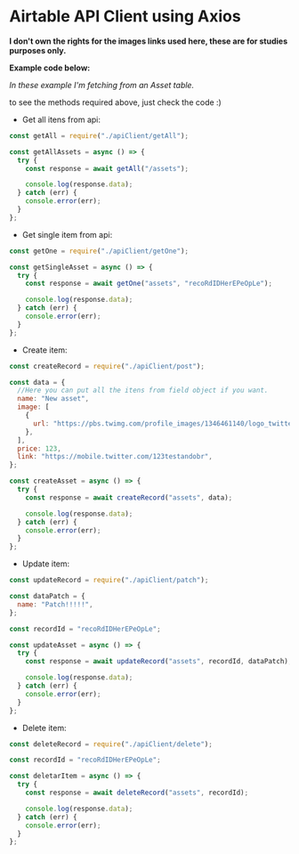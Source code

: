 # Airtable API Client using Axios

**I don't own the rights for the images links used here, these are for studies purposes only.**

**Example code below:**

_In these example I'm fetching from an Asset table._

to see the methods required above, just check the code :)

- Get all itens from api:

```javascript
const getAll = require("./apiClient/getAll");

const getAllAssets = async () => {
  try {
    const response = await getAll("/assets");

    console.log(response.data);
  } catch (err) {
    console.error(err);
  }
};
```

- Get single item from api:

```javascript
const getOne = require("./apiClient/getOne");

const getSingleAsset = async () => {
  try {
    const response = await getOne("assets", "recoRdIDHerEPeOpLe");

    console.log(response.data);
  } catch (err) {
    console.error(err);
  }
};
```

- Create item:

```javascript
const createRecord = require("./apiClient/post");

const data = {
  //Here you can put all the itens from field object if you want.
  name: "New asset",
  image: [
    {
      url: "https://pbs.twimg.com/profile_images/1346461140/logo_twitter_400x400.jpg",
    },
  ],
  price: 123,
  link: "https://mobile.twitter.com/123testandobr",
};

const createAsset = async () => {
  try {
    const response = await createRecord("assets", data);

    console.log(response.data);
  } catch (err) {
    console.error(err);
  }
};
```

- Update item:

```javascript
const updateRecord = require("./apiClient/patch");

const dataPatch = {
  name: "Patch!!!!!",
};

const recordId = "recoRdIDHerEPeOpLe";

const updateAsset = async () => {
  try {
    const response = await updateRecord("assets", recordId, dataPatch);

    console.log(response.data);
  } catch (err) {
    console.error(err);
  }
};
```

- Delete item:

```javascript
const deleteRecord = require("./apiClient/delete");

const recordId = "recoRdIDHerEPeOpLe";

const deletarItem = async () => {
  try {
    const response = await deleteRecord("assets", recordId);

    console.log(response.data);
  } catch (err) {
    console.error(err);
  }
};
```
